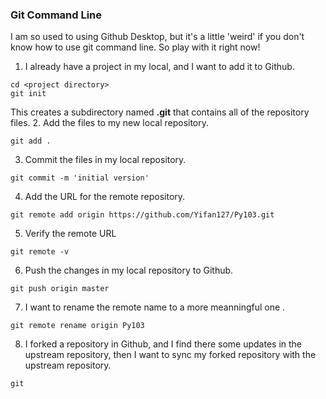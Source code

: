 ### Git Command Line

I am so used to using Github Desktop, but it's a little 'weird' if you don't know how to use git command line. So play with it right now!

 1. I already have a project in my local, and I want to add it to Github.
 
 ```
 cd <project directory>
 git init
 ```
 This creates a subdirectory named **.git** that contains all of the repository files.
 2. Add the files to my new local repository.
 ```
 git add .
 ```
 3. Commit the files in my local repository.
 ```
 git commit -m 'initial version'
 ```
 4. Add the URL for the remote repository.
 ```
 git remote add origin https://github.com/Yifan127/Py103.git
 ```
 5. Verify the remote URL
 ```
 git remote -v
 ```
 6. Push the changes in my local repository to Github.
 ```
 git push origin master
 ```
 7. I want to rename the remote name <origin> to a more meanningful one <Py103>.
 ```
 git remote rename origin Py103
 ```
 8. I forked a repository in Github, and I find there some updates in the upstream repository, then I want to sync my forked repository with the upstream repository.
 ```
 git 
 ```



